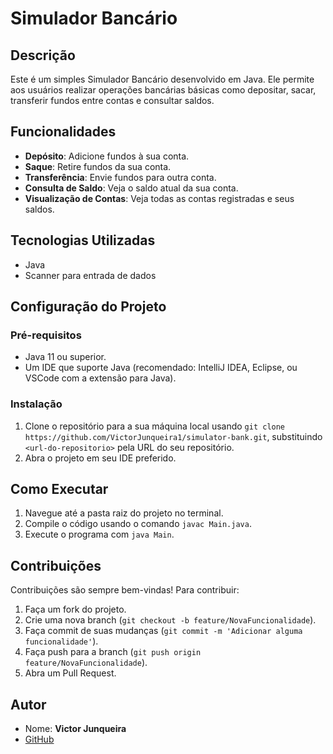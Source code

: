# Simulador Bancário

## Descrição
Este é um simples Simulador Bancário desenvolvido em Java. Ele permite aos usuários realizar operações bancárias básicas como depositar, sacar, transferir fundos entre contas e consultar saldos.

## Funcionalidades
- **Depósito**: Adicione fundos à sua conta.
- **Saque**: Retire fundos da sua conta.
- **Transferência**: Envie fundos para outra conta.
- **Consulta de Saldo**: Veja o saldo atual da sua conta.
- **Visualização de Contas**: Veja todas as contas registradas e seus saldos.

## Tecnologias Utilizadas
- Java
- Scanner para entrada de dados

## Configuração do Projeto
### Pré-requisitos
- Java 11 ou superior.
- Um IDE que suporte Java (recomendado: IntelliJ IDEA, Eclipse, ou VSCode com a extensão para Java).

### Instalação
1. Clone o repositório para a sua máquina local usando `git clone https://github.com/VictorJunqueira1/simulator-bank.git`, substituindo `<url-do-repositorio>` pela URL do seu repositório.
2. Abra o projeto em seu IDE preferido.

## Como Executar
1. Navegue até a pasta raiz do projeto no terminal.
2. Compile o código usando o comando `javac Main.java`.
3. Execute o programa com `java Main`.

## Contribuições
Contribuições são sempre bem-vindas! Para contribuir:
1. Faça um fork do projeto.
2. Crie uma nova branch (`git checkout -b feature/NovaFuncionalidade`).
3. Faça commit de suas mudanças (`git commit -m 'Adicionar alguma funcionalidade'`).
4. Faça push para a branch (`git push origin feature/NovaFuncionalidade`).
5. Abra um Pull Request.

## Autor
- Nome: **Victor Junqueira**
- [GitHub](https://github.com/VictorJunqueira1)